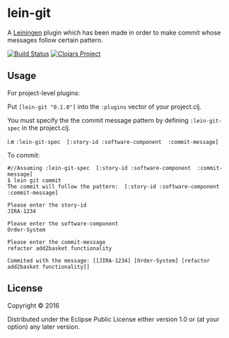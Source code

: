 # lein-git

A [Leiningen](https://github.com/technomancy/leiningen) plugin which has been made in order to make commit whose messages follow certain pattern.

[![Build Status](https://travis-ci.org/minhtuannguyen/lein-git.svg?branch=master)](https://travis-ci.org/minhtuannguyen/lein-git)
[![Clojars Project](https://img.shields.io/clojars/v/lein-git.svg)](https://clojars.org/lein-git)

## Usage
For project-level plugins:

Put `[lein-git "0.1.0"]` into the `:plugins` vector of your project.clj.

You must specify the the commit message pattern by defining `:lein-git-spec` in the project.clj.
 
i.e `:lein-git-spec  [:story-id :software-component  :commit-message]`

To commit:

    #//Assuming :lein-git-spec  [:story-id :software-component  :commit-message]
    $ lein git commit
    The commit will follow the pattern:  [:story-id :software-component :commit-message]
    
    Please enter the story-id
    JIRA-1234
    
    Please enter the software-component
    Order-System
    
    Please enter the commit-message
    refactor add2basket functionality
    
    Commited with the message: [[JIRA-1234] [Order-System] [refactor add2basket functionality]]
    

## License

Copyright © 2016 

Distributed under the Eclipse Public License either version 1.0 or (at
your option) any later version.
